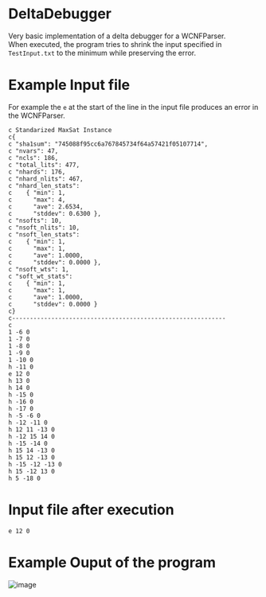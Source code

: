 # DeltaDebugger

Very basic implementation of a delta debugger for a WCNFParser. <br>
When executed, the program tries to shrink the input specified in `TestInput.txt` to the minimum while preserving the error.

# Example Input file
For example the `e` at the start of the line in the input file produces an error in the WCNFParser.
```
c Standarized MaxSat Instance
c{
c "sha1sum": "745088f95cc6a767845734f64a57421f05107714",
c "nvars": 47,
c "ncls": 186,
c "total_lits": 477,
c "nhards": 176,
c "nhard_nlits": 467,
c "nhard_len_stats":
c    { "min": 1,
c      "max": 4,
c      "ave": 2.6534,
c      "stddev": 0.6300 },
c "nsofts": 10,
c "nsoft_nlits": 10,
c "nsoft_len_stats":
c    { "min": 1,
c      "max": 1,
c      "ave": 1.0000,
c      "stddev": 0.0000 },
c "nsoft_wts": 1,
c "soft_wt_stats":
c    { "min": 1,
c      "max": 1,
c      "ave": 1.0000,
c      "stddev": 0.0000 }
c}
c------------------------------------------------------------
c 
1 -6 0
1 -7 0
1 -8 0
1 -9 0
1 -10 0
h -11 0
e 12 0
h 13 0
h 14 0
h -15 0
h -16 0
h -17 0
h -5 -6 0
h -12 -11 0
h 12 11 -13 0
h -12 15 14 0
h -15 -14 0
h 15 14 -13 0
h 15 12 -13 0
h -15 -12 -13 0
h 15 -12 13 0
h 5 -18 0
```

# Input file after execution
```
e 12 0 
```

# Example Ouput of the program
![image](https://user-images.githubusercontent.com/46893185/211194142-de7d41b3-724f-43a4-b679-29b13f7bb6e1.png)
